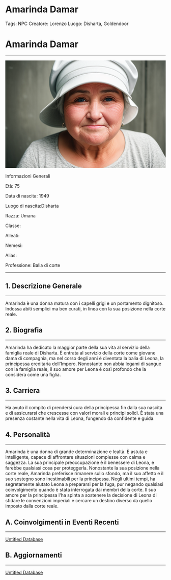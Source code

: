 # Amarinda Damar

Tags: NPC
Creatore: Lorenzo
Luogo: Disharta, Goldendoor

# **Amarinda Damar**

---

![03_AMARINDA.png](Amarinda%20Damar%20908c2f67ba8e4469b8757c86ca5cbbdf/03_AMARINDA.png)

Informazioni Generali

Età: 75

Data di nascita: 1949

Luogo di nascita:Disharta

Razza: Umana

Classe:

Alleati:

Nemesi:

Alias:

Professione: Balia di corte

---

## 1. Descrizione Generale

---

Amarinda è una donna matura con i capelli grigi e un portamento dignitoso. Indossa abiti semplici ma ben curati, in linea con la sua posizione nella corte reale.

## 2. Biografia

---

Amarinda ha dedicato la maggior parte della sua vita al servizio della famiglia reale di Disharta. È entrata al servizio della corte come giovane dama di compagnia, ma nel corso degli anni è diventata la balia di Leona, la principessa ereditaria dell'Impero. Nonostante non abbia legami di sangue con la famiglia reale, il suo amore per Leona è così profondo che la considera come una figlia.

## 3. Carriera

---

Ha avuto il compito di prendersi cura della principessa fin dalla sua nascita e di assicurarsi che crescesse con valori morali e principi solidi. È stata una presenza costante nella vita di Leona, fungendo da confidente e guida.

## 4. Personalità

---

Amarinda è una donna di grande determinazione e lealtà. È astuta e intelligente, capace di affrontare situazioni complesse con calma e saggezza. La sua principale preoccupazione è il benessere di Leona, e farebbe qualsiasi cosa per proteggerla. Nonostante la sua posizione nella corte reale, Amarinda preferisce rimanere sullo sfondo, ma il suo affetto e il suo sostegno sono inestimabili per la principessa.
Negli ultimi tempi, ha segretamente aiutato Leona a prepararsi per la fuga, pur negando qualsiasi coinvolgimento quando è stata interrogata dai membri della corte. Il suo amore per la principessa l'ha spinta a sostenere la decisione di Leona di sfidare le convenzioni imperiali e cercare un destino diverso da quello imposto dalla corte reale.

## A. Coinvolgimenti in Eventi Recenti

---

[Untitled Database](Amarinda%20Damar%20908c2f67ba8e4469b8757c86ca5cbbdf/Untitled%20Database%20ebdcd210a5d74a8e8603c3356a0daf65.csv)

## B. Aggiornamenti

---

[Untitled Database](Amarinda%20Damar%20908c2f67ba8e4469b8757c86ca5cbbdf/Untitled%20Database%20c4aa259cbb3945d5a85eef6558b6cd30.csv)